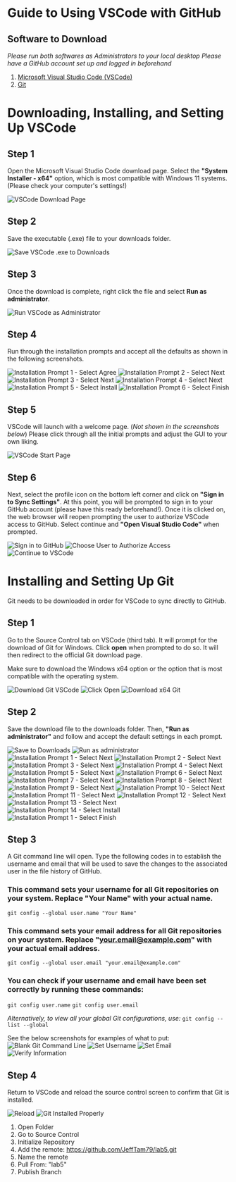 # Guide to Using VSCode with GitHub

## Software to Download
*Please run both softwares as Administrators to your local desktop*
*Please have a GitHub account set up and logged in beforehand*
1. [Microsoft Visual Studio Code (VSCode)](https://code.visualstudio.com/download#)
2. [Git](https://git-scm.com/downloads/win)

# Downloading, Installing, and Setting Up VSCode

## Step 1
Open the Microsoft Visual Studio Code download page. Select the **"System Installer - x64"** option, which is most compatible with Windows 11 systems. (Please check your computer's settings!)

![VSCode Download Page](<Screenshot 2025-10-02 102014.png>)

## Step 2
Save the executable (.exe) file to your downloads folder.

![Save VSCode .exe to Downloads](<Screenshot 2025-10-02 102051.png>)

## Step 3
Once the download is complete, right click the file and select **Run as administrator**.

![Run VSCode as Administrator](<Screenshot 2025-10-02 102114.png>)

## Step 4
Run through the installation prompts and accept all the defaults as shown in the following screenshots.

![Installation Prompt 1 - Select Agree](<Screenshot 2025-10-02 102156.png>) 
![Installation Prompt 2 - Select Next](<Screenshot 2025-10-02 102205.png>) 
![Installation Prompt 3 - Select Next](<Screenshot 2025-10-02 102213.png>) 
![Installation Prompt 4 - Select Next](<Screenshot 2025-10-02 102226.png>) 
![Installation Prompt 5 - Select Install](<Screenshot 2025-10-02 102236.png>) 
![Installation Prompt 6 - Select Finish](<Screenshot 2025-10-02 102314.png>)

## Step 5
VSCode will launch with a welcome page. (*Not shown in the screenshots below*) Please click through all the initial prompts and adjust the GUI to your own liking.

![VSCode Start Page](<Screenshot 2025-10-02 102352.png>)

## Step 6
Next, select the profile icon on the bottom left corner and click on **"Sign in to Sync Settings"**. At this point, you will be prompted to sign in to your GitHub account (please have this ready beforehand!). Once it is clicked on, the web browser will reopen prompting the user to authorize VSCode access to GitHub. Select continue and **"Open Visual Studio Code"** when prompted.

![Sign in to GitHub](<Screenshot 2025-10-02 102716.png>)
![Choose User to Authorize Access](<Screenshot 2025-10-02 102802.png>) 
![Continue to VSCode](<Screenshot 2025-10-02 102752.png>)

# Installing and Setting Up Git
Git needs to be downloaded in order for VSCode to sync directly to GitHub.

## Step 1
Go to the Source Control tab on VSCode (third tab). It will prompt for the download of Git for Windows. Click **open** when prompted to do so. It will then redirect to the official Git download page. 

Make sure to download the Windows x64 option or the option that is most compatible with the operating system.

![Download Git VSCode](<Screenshot 2025-10-02 102829.png>) ![Click Open](<Screenshot 2025-10-02 102840.png>)
![Download x64 Git](<Screenshot 2025-10-02 102910.png>)

## Step 2
Save the download file to the downloads folder. Then, **"Run as administrator"** and follow and accept the default settings in each prompt.

![Save to Downloads](<Screenshot 2025-10-02 102933.png>) 
![Run as administrator](<Screenshot 2025-10-02 103005.png>) 
![Installation Prompt 1 - Select Next](<Screenshot 2025-10-02 103032.png>) 
![Installation Prompt 2 - Select Next](<Screenshot 2025-10-02 103039.png>) 
![Installation Prompt 3 - Select Next](<Screenshot 2025-10-02 103045.png>) 
![Installation Prompt 4 - Select Next](<Screenshot 2025-10-02 103053.png>) 
![Installation Prompt 5 - Select Next](<Screenshot 2025-10-02 103101.png>) 
![Installation Prompt 6 - Select Next](<Screenshot 2025-10-02 103109.png>) 
![Installation Prompt 7 - Select Next](<Screenshot 2025-10-02 103118.png>) 
![Installation Prompt 8 - Select Next](<Screenshot 2025-10-02 103124.png>) 
![Installation Prompt 9 - Select Next](<Screenshot 2025-10-02 103131.png>) 
![Installation Prompt 10 - Select Next](<Screenshot 2025-10-02 103139.png>) 
![Installation Prompt 11 - Select Next](<Screenshot 2025-10-02 103146.png>) 
![Installation Prompt 12 - Select Next](<Screenshot 2025-10-02 103154.png>) 
![Installation Prompt 13 - Select Next](<Screenshot 2025-10-02 103202.png>) 
![Installation Prompt 14 - Select Install](<Screenshot 2025-10-02 103209.png>) 
![Installation Prompt 1 - Select Finish](<Screenshot 2025-10-02 103318.png>)

## Step 3
A Git command line will open. Type the following codes in to establish the username and email that will be used to save the changes to the associated user in the file history of GitHub.

### This command sets your username for all Git repositories on your system. Replace "Your Name" with your actual name.
`git config --global user.name "Your Name"`

### This command sets your email address for all Git repositories on your system. Replace "your.email@example.com" with your actual email address.
`git config --global user.email "your.email@example.com"`

### You can check if your username and email have been set correctly by running these commands:
`git config user.name`
`git config user.email`

*Alternatively, to view all your global Git configurations, use:*
`git config --list --global`

See the below screenshots for examples of what to put:
![Blank Git Command Line](<Screenshot 2025-10-02 103401.png>) 
![Set Username](<Screenshot 2025-10-02 103433.png>) 
![Set Email](<Screenshot 2025-10-02 103456.png>) 
![Verify Information](<Screenshot 2025-10-02 103642.png>)

## Step 4
Return to VSCode and reload the source control screen to confirm that Git is installed.

![Reload](<Screenshot 2025-10-02 103814.png>) 
![Git Installed Properly](<Screenshot 2025-10-02 103733.png>)



1. Open Folder
2. Go to Source Control
3. Initialize Repository
4. Add the remote: https://github.com/JeffTam79/lab5.git
5. Name the remote
6. Pull From: "lab5"
6. Publish Branch
